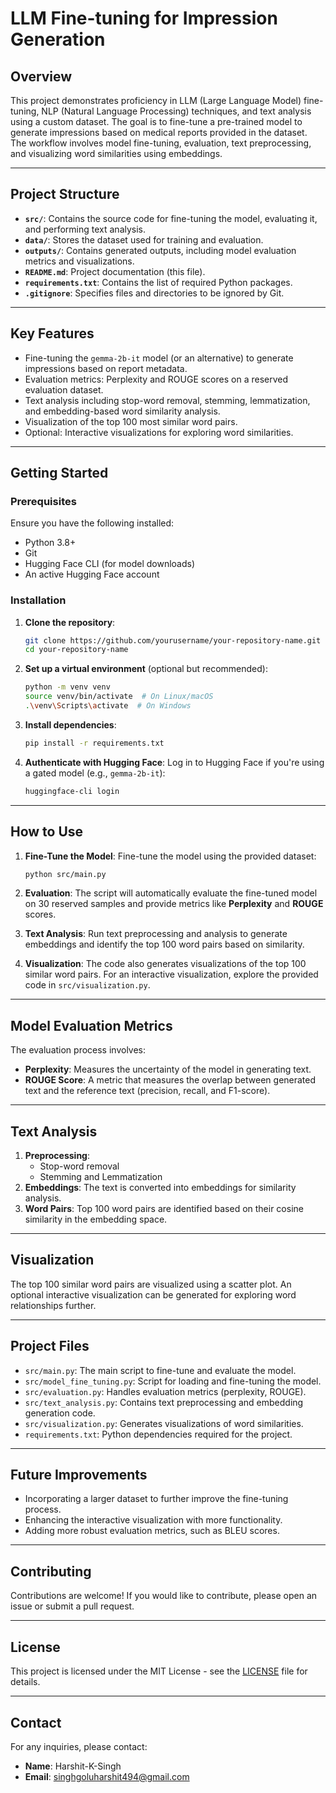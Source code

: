 # LLM Fine-tuning for Impression Generation

## Overview

This project demonstrates proficiency in LLM (Large Language Model) fine-tuning, NLP (Natural Language Processing) techniques, and text analysis using a custom dataset. The goal is to fine-tune a pre-trained model to generate impressions based on medical reports provided in the dataset. The workflow involves model fine-tuning, evaluation, text preprocessing, and visualizing word similarities using embeddings.

---

## Project Structure

- **`src/`**: Contains the source code for fine-tuning the model, evaluating it, and performing text analysis.
- **`data/`**: Stores the dataset used for training and evaluation.
- **`outputs/`**: Contains generated outputs, including model evaluation metrics and visualizations.
- **`README.md`**: Project documentation (this file).
- **`requirements.txt`**: Contains the list of required Python packages.
- **`.gitignore`**: Specifies files and directories to be ignored by Git.
  
---

## Key Features

- Fine-tuning the `gemma-2b-it` model (or an alternative) to generate impressions based on report metadata.
- Evaluation metrics: Perplexity and ROUGE scores on a reserved evaluation dataset.
- Text analysis including stop-word removal, stemming, lemmatization, and embedding-based word similarity analysis.
- Visualization of the top 100 most similar word pairs.
- Optional: Interactive visualizations for exploring word similarities.

---

## Getting Started

### Prerequisites

Ensure you have the following installed:
- Python 3.8+
- Git
- Hugging Face CLI (for model downloads)
- An active Hugging Face account

### Installation

1. **Clone the repository**:
    ```bash
    git clone https://github.com/yourusername/your-repository-name.git
    cd your-repository-name
    ```

2. **Set up a virtual environment** (optional but recommended):
    ```bash
    python -m venv venv
    source venv/bin/activate  # On Linux/macOS
    .\venv\Scripts\activate  # On Windows
    ```

3. **Install dependencies**:
    ```bash
    pip install -r requirements.txt
    ```

4. **Authenticate with Hugging Face**:
    Log in to Hugging Face if you're using a gated model (e.g., `gemma-2b-it`):
    ```bash
    huggingface-cli login
    ```

---

## How to Use

1. **Fine-Tune the Model**:
    Fine-tune the model using the provided dataset:
    ```bash
    python src/main.py
    ```

2. **Evaluation**:
    The script will automatically evaluate the fine-tuned model on 30 reserved samples and provide metrics like **Perplexity** and **ROUGE** scores.

3. **Text Analysis**:
    Run text preprocessing and analysis to generate embeddings and identify the top 100 word pairs based on similarity.

4. **Visualization**:
    The code also generates visualizations of the top 100 similar word pairs. For an interactive visualization, explore the provided code in `src/visualization.py`.

---

## Model Evaluation Metrics

The evaluation process involves:
- **Perplexity**: Measures the uncertainty of the model in generating text.
- **ROUGE Score**: A metric that measures the overlap between generated text and the reference text (precision, recall, and F1-score).

---

## Text Analysis

1. **Preprocessing**:
    - Stop-word removal
    - Stemming and Lemmatization
2. **Embeddings**:
    The text is converted into embeddings for similarity analysis.
3. **Word Pairs**:
    Top 100 word pairs are identified based on their cosine similarity in the embedding space.

---

## Visualization

The top 100 similar word pairs are visualized using a scatter plot. An optional interactive visualization can be generated for exploring word relationships further.

---

## Project Files

- `src/main.py`: The main script to fine-tune and evaluate the model.
- `src/model_fine_tuning.py`: Script for loading and fine-tuning the model.
- `src/evaluation.py`: Handles evaluation metrics (perplexity, ROUGE).
- `src/text_analysis.py`: Contains text preprocessing and embedding generation code.
- `src/visualization.py`: Generates visualizations of word similarities.
- `requirements.txt`: Python dependencies required for the project.

---

## Future Improvements

- Incorporating a larger dataset to further improve the fine-tuning process.
- Enhancing the interactive visualization with more functionality.
- Adding more robust evaluation metrics, such as BLEU scores.

---

## Contributing

Contributions are welcome! If you would like to contribute, please open an issue or submit a pull request.

---

## License

This project is licensed under the MIT License - see the [LICENSE](LICENSE) file for details.

---

## Contact

For any inquiries, please contact:
- **Name**: Harshit-K-Singh
- **Email**: singhgoluharshit494@gmail.com
